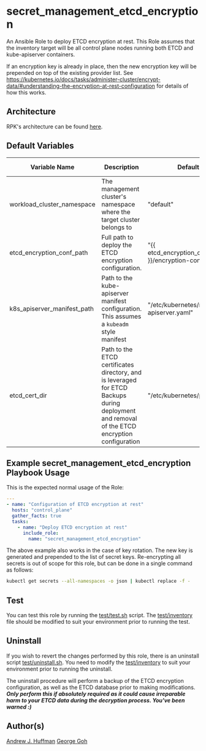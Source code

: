 # secret_management_etcd_encryption

An Ansible Role to deploy ETCD encryption at rest.  This Role assumes that the inventory target will be all control plane nodes running both ETCD and kube-apiserver containers.

If an encryption key is already in place, then the new encryption key will be prepended on top of the existing provider list. See https://kubernetes.io/docs/tasks/administer-cluster/encrypt-data/#understanding-the-encryption-at-rest-configuration for details of how this works.

## Architecture

RPK's architecture can be found [here](../../../docs/ARCHITECTURE.md#etcd-encryption).


## Default Variables

| Variable Name | Description | Default Value | Variable Type | Required |
| --- | --- | --- | --- | --- |
| workload_cluster_namespace | The management cluster's namespace where the target cluster belongs to | "default" | string | yes |
| etcd_encryption_conf_path | Full path to deploy the ETCD encryption configuration. | "{{ etcd_encryption_conf_base_path }}/encryption-config.yaml" | string | yes |
| k8s_apiserver_manifest_path | Path to the kube-apiserver manifest configuration.  This assumes a `kubeadm` style manifest | "/etc/kubernetes/manifests/kube-apiserver.yaml" | string | yes |
| etcd_cert_dir | Path to the ETCD certificates directory, and is leveraged for ETCD Backups during deployment and removal of the ETCD encryption configuration | "/etc/kubernetes/pki/etcd" | string | yes |


## Example secret_management_etcd_encryption Playbook Usage

This is the expected normal usage of the Role:

```yaml
---
- name: "Configuration of ETCD encryption at rest"
  hosts: "control_plane"
  gather_facts: true
  tasks:
    - name: "Deploy ETCD encryption at rest"
      include_role:
        name: "secret_management_etcd_encryption"
```

The above example also works in the case of key rotation. The new key is generated and prepended to the list of secret keys. Re-encrypting all secrets is out of scope for this role, but can be done in a single command as follows:

```bash
kubectl get secrets --all-namespaces -o json | kubectl replace -f -
```

## Test
You can test this role by running the [test/test.sh](test/test.sh) script. The [test/inventory](test/inventory) file should be modified to suit your environment prior to running the test.

## Uninstall
If you wish to revert the changes performed by this role, there is an uninstall script [test/uninstall.sh](test/uninstall.sh).  You need to modify the [test/inventory](test/inventory) to suit your environment prior to running the uninstall.

The uninstall procedure will perform a backup of the ETCD encryption configuration, as well as the ETCD database prior to making modifications.  ***Only perform this if absolutely required as it could cause irreparable harm to your ETCD data during the decryption process.  You've been warned :)***

## Author(s)
[Andrew J. Huffman](mailto:ahuffman@vmware.com)
[George Goh](mailto:gohge@vmware.com)
